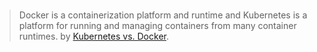 <br>

> Docker is a containerization platform and runtime and Kubernetes is a platform for running and managing containers from many container runtimes. by [Kubernetes vs. Docker](https://www.atlassian.com/microservices/microservices-architecture/kubernetes-vs-docker#:~:text=Kubernetes%20vs.-,Docker,CRI%20(Container%20Runtime%20Interface)).
